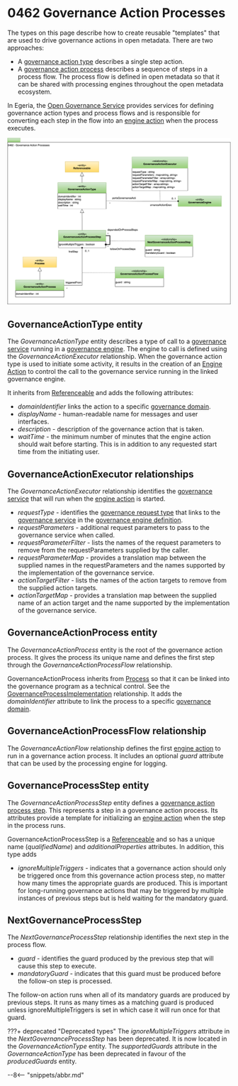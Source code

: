 <!-- SPDX-License-Identifier: CC-BY-4.0 -->
<!-- Copyright Contributors to the ODPi Egeria project. -->

# 0462 Governance Action Processes

The types on this page describe how to create reusable "templates" that are used to drive governance actions in open metadata.  There are two approaches:

* A [governance action type](/concepts/governance-action-type) describes a single step action.
* A [governance action process](/concepts/governance-action-process) describes a sequence of steps in a process flow.  The process flow is defined in open metadata so that it can be shared with processing engines throughout the open metadata ecosystem.  

In Egeria, the [Open Governance Service](/services/gaf-metadata-management) provides services for defining governance action types and process flows and is responsible for converting each step in the flow into an [engine action](/concepts/engine-action) when the process executes.

![UML](0462-Governance-Action-Processes.svg)

## GovernanceActionType entity

The *GovernanceActionType* entity describes a type of call to a [governance service](/concepts/governance-service) running in a [governance engine](/concepts/governance-engine).  The engine to call is defined using the *GovernanceActionExecutor* relationship.  When the governance action type is used to initiate some activity, it results in the creation of an [Engine Action](/concepts/engine-action) to control the call to the governance service running in the linked governance engine.

It inherits from [Referenceable](/types/0/0010-Base-Model) and adds the following attributes:

* *domainIdentifier* links the action to a specific [governance domain](/concepts/governance-domain).
* *displayName* - human-readable name for messages and user interfaces.
* *description* - description of the governance action that is taken.
* *waitTime* - the minimum number of minutes that the engine action should wait before starting.  This is in addition to any requested start time from the initiating user.

## GovernanceActionExecutor relationships

The *GovernanceActionExecutor* relationship identifies the [governance service](/concepts/governance-service) that will run when the [engine action](/concepts/engine-action) is started.

* *requestType* - identifies the [governance request type](/concepts/governance-request-type) that links to the [governance service](/concepts/governance-service) in the [governance engine definition](/concepts/governance-engine-definition).
* *requestParameters* - additional request parameters to pass to the governance service when called.
* *requestParameterFilter* - lists the names of the request parameters to remove from the requestParameters supplied by the caller.
* *requestParameterMap* - provides a translation map between the supplied names in the requestParameters and the names supported by the implementation of the governance service.
* *actionTargetFilter* - lists the names of the action targets to remove from the supplied action targets.
* *actionTargetMap* - provides a translation map between the supplied name of an action target and the name supported by the implementation of the governance service.

## GovernanceActionProcess entity

The *GovernanceActionProcess* entity is the root of the governance action process.  It gives the process its unique name and defines the first step through the *GovernanceActionProcessFlow* relationship.

GovernanceActionProcess inherits from [Process](/types/0/0010-Base-Model) so that it can be linked into the governance program as a technical control. See the [GovernanceProcessImplementation](/types/4/0430-Technical-Controls) relationship.  It adds the *domainIdentifier* attribute to link the process to a specific [governance domain](/concepts/governance-domain).

## GovernanceActionProcessFlow relationship

The *GovernanceActionFlow* relationship defines the first [engine action](/concepts/engine-action) to run in a governance action process.   It includes an optional *guard* attribute that can be used by the processing engine for logging.

## GovernanceProcessStep entity

The *GovernanceActionProcessStep* entity defines a [governance action process step](/concepts/governance-action-process-step).  This represents a step in a governance action process.  Its attributes provide a template for initializing an [engine action](/concepts/engine-action) when the step in the process runs.

GovernanceActionProcessStep is a [Referenceable](/types/0/0010-Base-Model) and so has a unique name (*qualifiedName*) and *additionalProperties* attributes.  In addition, this type adds

* *ignoreMultipleTriggers* - indicates that a governance action should only be triggered once from this governance action process step, no matter how many times the appropriate guards are produced.  This is important for long-running governance actions that may be triggered by multiple instances of previous steps but is held waiting for the mandatory guard.

## NextGovernanceProcessStep

The *NextGovernanceProcessStep* relationship identifies the next step in the process flow.

* *guard* - identifies the guard produced by the previous step that will cause this step to execute.
* *mandatoryGuard* - indicates that this guard must be produced before the follow-on step is processed.

The follow-on action runs when all of its mandatory guards are produced by previous steps.  It runs as many times as a matching guard is produced unless ignoreMultipleTriggers is set in which case it will run once for that guard.

???+ deprecated "Deprecated types"
    The *ignoreMultipleTriggers* attribute in the *NextGovernanceProcessStep* has been deprecated.  It is now located in the *GovernanceActionType* entity.
    The *supportedGuards* attribute in the *GovernanceActionType* has been deprecated in favour of the *producedGuards* entity.

--8<-- "snippets/abbr.md"